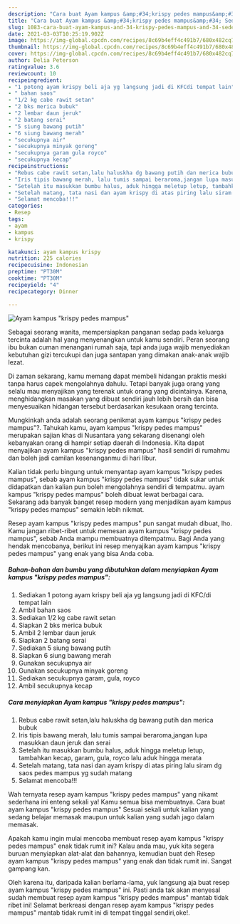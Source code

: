 ```yaml
---
description: "Cara buat Ayam kampus &amp;#34;krispy pedes mampus&amp;#34; Sederhana Untuk Jualan"
title: "Cara buat Ayam kampus &amp;#34;krispy pedes mampus&amp;#34; Sederhana Untuk Jualan"
slug: 1083-cara-buat-ayam-kampus-and-34-krispy-pedes-mampus-and-34-sederhana-untuk-jualan
date: 2021-03-03T10:25:19.902Z
image: https://img-global.cpcdn.com/recipes/8c69b4eff4c491b7/680x482cq70/ayam-kampus-krispy-pedes-mampus-foto-resep-utama.jpg
thumbnail: https://img-global.cpcdn.com/recipes/8c69b4eff4c491b7/680x482cq70/ayam-kampus-krispy-pedes-mampus-foto-resep-utama.jpg
cover: https://img-global.cpcdn.com/recipes/8c69b4eff4c491b7/680x482cq70/ayam-kampus-krispy-pedes-mampus-foto-resep-utama.jpg
author: Delia Peterson
ratingvalue: 3.6
reviewcount: 10
recipeingredient:
- "1 potong ayam krispy beli aja yg langsung jadi di KFCdi tempat lain"
- " bahan saos"
- "1/2 kg cabe rawit setan"
- "2 bks merica bubuk"
- "2 lembar daun jeruk"
- "2 batang serai"
- "5 siung bawang putih"
- "6 siung bawang merah"
- "secukupnya air"
- "secukupnya minyak goreng"
- "secukupnya garam gula royco"
- "secukupnya kecap"
recipeinstructions:
- "Rebus cabe rawit setan,lalu haluskha dg bawang putih dan merica bubuk"
- "Iris tipis bawang merah, lalu tumis sampai beraroma,jangan lupa masukkan daun jeruk dan serai"
- "Setelah itu masukkan bumbu halus, aduk hingga meletup letup, tambahkan kecap, garam, gula, royco lalu aduk hingga merata"
- "Setelah matang, tata nasi dan ayam krispy di atas piring lalu siram dg saos pedes mampus yg sudah matang"
- "Selamat mencoba!!!"
categories:
- Resep
tags:
- ayam
- kampus
- krispy

katakunci: ayam kampus krispy 
nutrition: 225 calories
recipecuisine: Indonesian
preptime: "PT30M"
cooktime: "PT30M"
recipeyield: "4"
recipecategory: Dinner

---
```



![Ayam kampus &#34;krispy pedes mampus&#34;](https://img-global.cpcdn.com/recipes/8c69b4eff4c491b7/680x482cq70/ayam-kampus-krispy-pedes-mampus-foto-resep-utama.jpg)

Sebagai seorang wanita, mempersiapkan panganan sedap pada keluarga tercinta adalah hal yang menyenangkan untuk kamu sendiri. Peran seorang ibu bukan cuman menangani rumah saja, tapi anda juga wajib menyediakan kebutuhan gizi tercukupi dan juga santapan yang dimakan anak-anak wajib lezat.

Di zaman  sekarang, kamu memang dapat membeli hidangan praktis meski tanpa harus capek mengolahnya dahulu. Tetapi banyak juga orang yang selalu mau menyajikan yang terenak untuk orang yang dicintainya. Karena, menghidangkan masakan yang dibuat sendiri jauh lebih bersih dan bisa menyesuaikan hidangan tersebut berdasarkan kesukaan orang tercinta. 



Mungkinkah anda adalah seorang penikmat ayam kampus &#34;krispy pedes mampus&#34;?. Tahukah kamu, ayam kampus &#34;krispy pedes mampus&#34; merupakan sajian khas di Nusantara yang sekarang disenangi oleh kebanyakan orang di hampir setiap daerah di Indonesia. Kita dapat menyajikan ayam kampus &#34;krispy pedes mampus&#34; hasil sendiri di rumahmu dan boleh jadi camilan kesenanganmu di hari libur.

Kalian tidak perlu bingung untuk menyantap ayam kampus &#34;krispy pedes mampus&#34;, sebab ayam kampus &#34;krispy pedes mampus&#34; tidak sukar untuk didapatkan dan kalian pun boleh mengolahnya sendiri di tempatmu. ayam kampus &#34;krispy pedes mampus&#34; boleh dibuat lewat berbagai cara. Sekarang ada banyak banget resep modern yang menjadikan ayam kampus &#34;krispy pedes mampus&#34; semakin lebih nikmat.

Resep ayam kampus &#34;krispy pedes mampus&#34; pun sangat mudah dibuat, lho. Kamu jangan ribet-ribet untuk memesan ayam kampus &#34;krispy pedes mampus&#34;, sebab Anda mampu membuatnya ditempatmu. Bagi Anda yang hendak mencobanya, berikut ini resep menyajikan ayam kampus &#34;krispy pedes mampus&#34; yang enak yang bisa Anda coba.

<!--inarticleads1-->

##### Bahan-bahan dan bumbu yang dibutuhkan dalam menyiapkan Ayam kampus &#34;krispy pedes mampus&#34;:

1. Sediakan 1 potong ayam krispy beli aja yg langsung jadi di KFC/di tempat lain
1. Ambil  bahan saos
1. Sediakan 1/2 kg cabe rawit setan
1. Siapkan 2 bks merica bubuk
1. Ambil 2 lembar daun jeruk
1. Siapkan 2 batang serai
1. Sediakan 5 siung bawang putih
1. Siapkan 6 siung bawang merah
1. Gunakan secukupnya air
1. Gunakan secukupnya minyak goreng
1. Sediakan secukupnya garam, gula, royco
1. Ambil secukupnya kecap




<!--inarticleads2-->

##### Cara menyiapkan Ayam kampus &#34;krispy pedes mampus&#34;:

1. Rebus cabe rawit setan,lalu haluskha dg bawang putih dan merica bubuk
1. Iris tipis bawang merah, lalu tumis sampai beraroma,jangan lupa masukkan daun jeruk dan serai
1. Setelah itu masukkan bumbu halus, aduk hingga meletup letup, tambahkan kecap, garam, gula, royco lalu aduk hingga merata
1. Setelah matang, tata nasi dan ayam krispy di atas piring lalu siram dg saos pedes mampus yg sudah matang
1. Selamat mencoba!!!




Wah ternyata resep ayam kampus &#34;krispy pedes mampus&#34; yang nikamt sederhana ini enteng sekali ya! Kamu semua bisa membuatnya. Cara buat ayam kampus &#34;krispy pedes mampus&#34; Sesuai sekali untuk kalian yang sedang belajar memasak maupun untuk kalian yang sudah jago dalam memasak.

Apakah kamu ingin mulai mencoba membuat resep ayam kampus &#34;krispy pedes mampus&#34; enak tidak rumit ini? Kalau anda mau, yuk kita segera buruan menyiapkan alat-alat dan bahannya, kemudian buat deh Resep ayam kampus &#34;krispy pedes mampus&#34; yang enak dan tidak rumit ini. Sangat gampang kan. 

Oleh karena itu, daripada kalian berlama-lama, yuk langsung aja buat resep ayam kampus &#34;krispy pedes mampus&#34; ini. Pasti anda tak akan menyesal sudah membuat resep ayam kampus &#34;krispy pedes mampus&#34; mantab tidak ribet ini! Selamat berkreasi dengan resep ayam kampus &#34;krispy pedes mampus&#34; mantab tidak rumit ini di tempat tinggal sendiri,oke!.

